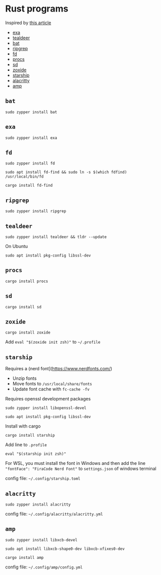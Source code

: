 # Rust programs

Inspired by [this article](https://zaiste.net/posts/shell-commands-rust)

- [exa](#exa)
- [tealdeer](#tealdeer)
- [bat](#bat)
- [ripgrep](#ripgrep)
- [fd](#fd)
- [procs](#procs)
- [sd](#sd)
- [zoxide](#zoxide)
- [starship](#starship)
- [alacritty](#alacritty)
- [amp](#amp)

## `bat`

`sudo zypper install bat`

## `exa`

`sudo zypper install exa`

## `fd`

`sudo zypper install fd`

`sudo apt install fd-find && sudo ln -s $(which fdfind) /usr/local/bin/fd`

`cargo install fd-find`

## `ripgrep`

`sudo zypper install ripgrep`

## `tealdeer`

`sudo zypper install tealdeer && tldr --update`

On Ubuntu

`sudo apt install pkg-config libssl-dev`

## `procs`

`cargo install procs`

## `sd`

`cargo install sd`

## `zoxide`

`cargo install zoxide`

Add `eval "$(zoxide init zsh)"` to `~/.profile`

## `starship`

Requires a (nerd font](https://www.nerdfonts.com/)

- Unzip fonts
- Move fonts to `/usr/local/share/fonts`
- Update font cache with `fc-cache -fv`

Requires openssl development packages

`sudo zypper install libopenssl-devel`

`sudo apt install pkg-config libssl-dev`

Install with cargo

`cargo install starship`

Add line to `.profile`

`eval "$(starship init zsh)"`

For WSL, you must install the font in Windows and then add the line `"fontFace": "FiraCode Nerd Font"` to `settings.json` of windows terminal

config file: `~/.config/starship.toml`

## `alacritty`

`sudo zypper install alacritty`

config file: `~/.config/alacritty/alacritty.yml`

## `amp`

`sudo zypper install libxcb-devel`

`sudo apt install libxcb-shape0-dev libxcb-xfixes0-dev`

`cargo install amp`

config file: `~/.config/amp/config.yml`

